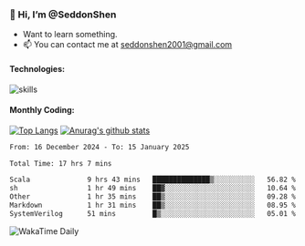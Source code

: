 ### 👋 Hi, I’m @SeddonShen
- Want to learn something.
- 📫 You can contact me at seddonshen2001@gmail.com

#### Technologies:

![skills](https://skillicons.dev/icons?i=scala,js,html,css,bootstrap,jquery,c,cpp,cloudflare,django,docker,flask,git,github,githubactions,linux,latex,mysql,nodejs,ps,php,pr,py,raspberrypi,redis,unreal,v,vscode,vue,bash)

#### Monthly Coding:
[![Top Langs](https://github-readme-stats.vercel.app/api/top-langs?username=seddonshen&show_icons=true&locale=en&layout=compact&hide=html&langs_count=8)](https://github.com/SeddonShen/)
[![Anurag's github stats](https://github-readme-stats.vercel.app/api?username=SeddonShen&count_private=true&show_icons=true)](https://github.com/anuraghazra/github-readme-stats)
<!--START_SECTION:waka-->

```txt
From: 16 December 2024 - To: 15 January 2025

Total Time: 17 hrs 7 mins

Scala              9 hrs 43 mins   ██████████████▒░░░░░░░░░░   56.82 %
sh                 1 hr 49 mins    ██▓░░░░░░░░░░░░░░░░░░░░░░   10.64 %
Other              1 hr 35 mins    ██▒░░░░░░░░░░░░░░░░░░░░░░   09.28 %
Markdown           1 hr 31 mins    ██▒░░░░░░░░░░░░░░░░░░░░░░   08.95 %
SystemVerilog      51 mins         █▒░░░░░░░░░░░░░░░░░░░░░░░   05.01 %
```

<!--END_SECTION:waka-->

![WakaTime Daily](https://wakatime.com/share/@seddon2001/61a7e342-5f12-4fea-bf92-1fac161e97d6.svg)
<!---
SeddonShen/SeddonShen is a ✨ special ✨ repository because its `README.md` (this file) appears on your GitHub profile.
You can click the Preview link to take a look at your changes.
--->
